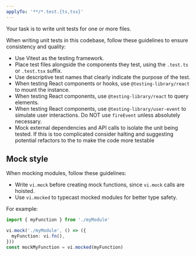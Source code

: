 ```yaml
---
applyTo: '**/*.test.{ts,tsx}'
---
```


Your task is to write unit tests for one or more files.

When writing unit tests in this codebase, follow these guidelines to ensure consistency and quality:

- Use Vitest as the testing framework.
- Place test files alongside the components they test, using the `.test.ts` or `.test.tsx` suffix.
- Use descriptive test names that clearly indicate the purpose of the test.
- When testing React components or hooks, use `@testing-library/react` to mount the instance.
- When testing React components, use `@testing-library/react` to query elements.
- When testing React components, use `@testing-library/user-event` to simulate user interactions. Do NOT use `fireEvent` unless absolutely necessary.
- Mock external dependencies and API calls to isolate the unit being tested. If this is too complicated consider halting and suggesting potential refactors to the to make the code more testable

## Mock style

When mocking modules, follow these guidelines:

- Write `vi.mock` before creating mock functions, since `vi.mock` calls are hoisted.
- Use `vi.mocked` to typecast mocked modules for better type safety.

For example:

```typescript
import { myFunction } from './myModule'

vi.mock('./myModule', () => ({
  myFunction: vi.fn(),
}))
const mockMyFunction = vi.mocked(myFunction)
```
